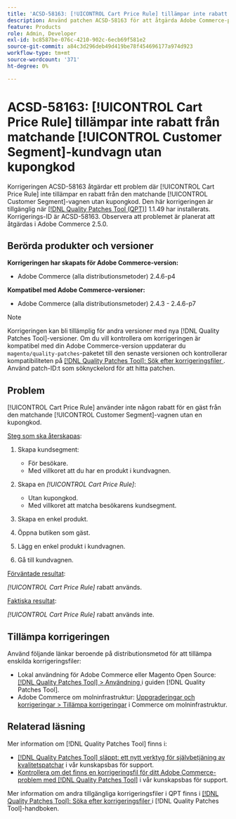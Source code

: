 ```yaml
---
title: 'ACSD-58163: [!UICONTROL Cart Price Rule] tillämpar inte rabatt från matchande [!UICONTROL Customer Segment]-kundvagn utan kupongkod'
description: Använd patchen ACSD-58163 för att åtgärda Adobe Commerce-problemet där [!UICONTROL Cart Price Rule] inte tillämpar en rabatt för en gäst från den matchande [!UICONTROL Customer Segment]-vagnen utan kupongkod.
feature: Products
role: Admin, Developer
exl-id: bc8587be-076c-4210-902c-6ecb69f581e2
source-git-commit: a84c3d296deb49d419be78f454696177a974d923
workflow-type: tm+mt
source-wordcount: '371'
ht-degree: 0%

---
```


# ACSD-58163: [!UICONTROL Cart Price Rule] tillämpar inte rabatt från matchande [!UICONTROL Customer Segment]-kundvagn utan kupongkod

Korrigeringen ACSD-58163 åtgärdar ett problem där [!UICONTROL Cart Price Rule] inte tillämpar en rabatt från den matchande [!UICONTROL Customer Segment]-vagnen utan kupongkod. Den här korrigeringen är tillgänglig när [[!DNL Quality Patches Tool (QPT)]](/help/announcements/adobe-commerce-announcements/magento-quality-patches-released-new-tool-to-self-serve-quality-patches.md) 1.1.49 har installerats. Korrigerings-ID är ACSD-58163. Observera att problemet är planerat att åtgärdas i Adobe Commerce 2.5.0.

## Berörda produkter och versioner

**Korrigeringen har skapats för Adobe Commerce-version:**

* Adobe Commerce (alla distributionsmetoder) 2.4.6-p4

**Kompatibel med Adobe Commerce-versioner:**

* Adobe Commerce (alla distributionsmetoder) 2.4.3 - 2.4.6-p7

>[!NOTE]
>
>Korrigeringen kan bli tillämplig för andra versioner med nya [!DNL Quality Patches Tool]-versioner. Om du vill kontrollera om korrigeringen är kompatibel med din Adobe Commerce-version uppdaterar du `magento/quality-patches`-paketet till den senaste versionen och kontrollerar kompatibiliteten på [[!DNL Quality Patches Tool]: Sök efter korrigeringsfiler ](https://experienceleague.adobe.com/tools/commerce-quality-patches/index.html?lang=sv-SE). Använd patch-ID:t som söknyckelord för att hitta patchen.

## Problem

[!UICONTROL Cart Price Rule] använder inte någon rabatt för en gäst från den matchande [!UICONTROL Customer Segment]-vagnen utan en kupongkod.

<u>Steg som ska återskapas</u>:

1. Skapa kundsegment:
   * För besökare.
   * Med villkoret att du har en produkt i kundvagnen.

1. Skapa en *[!UICONTROL Cart Price Rule]*:
   * Utan kupongkod.
   * Med villkoret att matcha besökarens kundsegment.

1. Skapa en enkel produkt.
1. Öppna butiken som gäst.
1. Lägg en enkel produkt i kundvagnen.
1. Gå till kundvagnen.

<u>Förväntade resultat</u>:

*[!UICONTROL Cart Price Rule]* rabatt används.

<u>Faktiska resultat</u>:

*[!UICONTROL Cart Price Rule]* rabatt används inte.

## Tillämpa korrigeringen

Använd följande länkar beroende på distributionsmetod för att tillämpa enskilda korrigeringsfiler:

* Lokal användning för Adobe Commerce eller Magento Open Source: [[!DNL Quality Patches Tool] > Användning ](https://experienceleague.adobe.com/docs/commerce-operations/tools/quality-patches-tool/usage.html?lang=sv-SE) i guiden [!DNL Quality Patches Tool].
* Adobe Commerce om molninfrastruktur: [Uppgraderingar och korrigeringar > Tillämpa korrigeringar](https://experienceleague.adobe.com/docs/commerce-cloud-service/user-guide/develop/upgrade/apply-patches.html?lang=sv-SE) i Commerce om molninfrastruktur.

## Relaterad läsning

Mer information om [!DNL Quality Patches Tool] finns i:

* [[!DNL Quality Patches Tool] släppt: ett nytt verktyg för självbetjäning av kvalitetspatchar](/help/announcements/adobe-commerce-announcements/magento-quality-patches-released-new-tool-to-self-serve-quality-patches.md) i vår kunskapsbas för support.
* [Kontrollera om det finns en korrigeringsfil för ditt Adobe Commerce-problem med  [!DNL Quality Patches Tool]](/help/support-tools/patches-available-in-qpt-tool/check-patch-for-magento-issue-with-magento-quality-patches.md) i vår kunskapsbas för support.

Mer information om andra tillgängliga korrigeringsfiler i QPT finns i [[!DNL Quality Patches Tool]: Söka efter korrigeringsfiler ](https://experienceleague.adobe.com/tools/commerce-quality-patches/index.html?lang=sv-SE) i [!DNL Quality Patches Tool]-handboken.
